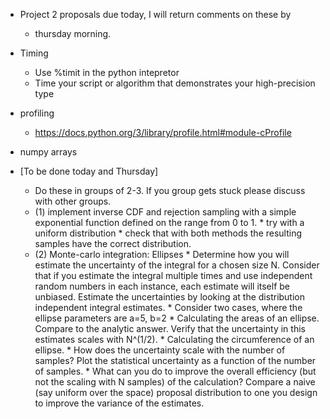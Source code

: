 * Project 2 proposals due today, I will return comments on these by
    * thursday morning.
* Timing
   * Use %timit in the python intepretor
   * Time your script or algorithm that demonstrates your high-precision type
* profiling
   * https://docs.python.org/3/library/profile.html#module-cProfile
* numpy arrays

* [To be done today and Thursday]
   * Do these in groups of 2-3. If you group gets stuck
     please discuss with other groups.
   * (1) implement inverse CDF and rejection sampling with a simple exponential function defined on the range from 0 to 1.
         * try with a uniform distribution
         * check that with both methods the resulting samples have
           the correct distribution.
   * (2) Monte-carlo integration: Ellipses
         * Determine how you will estimate the uncertainty of the integral
           for a chosen size N. Consider that if you estimate the integral
           multiple times and use independent random numbers in each instance,
           each estimate will itself be unbiased. Estimate the uncertainties
           by looking at the distribution independent integral estimates.
         * Consider two cases, where the ellipse parameters are a=5, b=2
            * Calculating the areas of an ellipse. Compare to the analytic
              answer. Verify that the uncertainty in this estimates scales
              with N^(1/2). 
            * Calculating the circumference of an ellipse.
                * How does the uncertainty scale with the number of samples?
                  Plot the statistical uncertainty as a function of the number of
                  samples.
                * What can you do to improve the overall efficiency (but not
                  the scaling with N samples) of the calculation? Compare a 
                  naive (say uniform over the space) proposal distribution
                  to one you design to improve the variance of the estimates.
            

